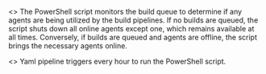 <> The PowerShell script monitors the build queue to determine if any agents are being utilized by the build pipelines. If no builds are queued, the script shuts down all online agents except one, which remains available at all times. Conversely, if builds are queued and agents are offline, the script brings the necessary agents online.

<> Yaml pipeline triggers every hour to run the PowerShell script.
